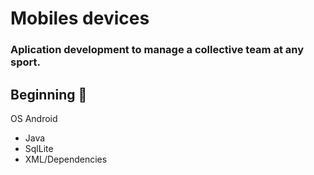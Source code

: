 <h1>Mobiles devices</h1>

<h3>Aplication development to manage a collective team at any sport.</h3>

## Beginning 🚀

<p>OS Android</p>

<ul>
	<li> Java </li>
	<li> SqlLite </li>
	<li> XML/Dependencies </li>
</ul>
